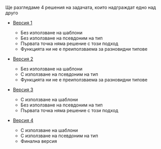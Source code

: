 Ще разгледаме 4 решения на задачата, които надграждат едно над друго

* [Версия 1](./task02-version1.cpp)
    * Без използване на шаблони
    * Без използване на псевдоним на тип
    * Първата точка няма решение с този подход
    * Функцията ни не е преиползваема за разновидни типове

* [Версия 2](./task02-version2.cpp)
    * Без използване на шаблони
    * С използване на псевдоним на тип
    * Функцията ни не е преиползваема за разновидни типове

* [Версия 3](./task02-version3.cpp)
    * С използване на шаблони
    * Без използване на псевдоним на тип
    * Първата точка няма решение с този подход

* [Версия 4](./task02-version4.cpp)
    * С използване на шаблони
    * С използване на псевдоним на тип
    * Финална версия
